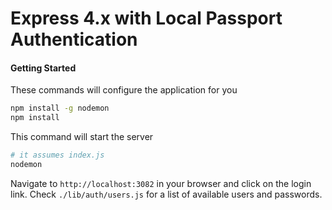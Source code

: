 Express 4.x with Local Passport Authentication
======================================================

#### Getting Started

These commands will configure the application for you

```sh
npm install -g nodemon
npm install
```

This command will start the server

```sh
# it assumes index.js
nodemon
```

Navigate to `http://localhost:3082` in your browser and click on the login link.
Check `./lib/auth/users.js` for a list of available users and passwords.
